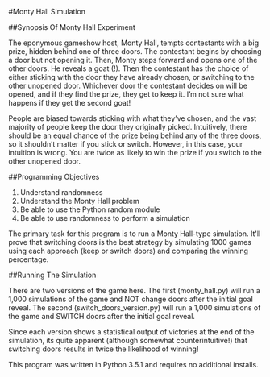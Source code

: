 #Monty Hall Simulation

##Synopsis Of Monty Hall Experiment

The eponymous gameshow host, Monty Hall, tempts contestants with a big prize, hidden behind one of three doors. The contestant begins by choosing a door but not opening it. Then, Monty steps forward and opens one of the other doors. He reveals a goat (!). Then the contestant has the choice of either sticking with the door they have already chosen, or switching to the other unopened door. Whichever door the contestant decides on will be opened, and if they find the prize, they get to keep it. I’m not sure what happens if they get the second goat!

People are biased towards sticking with what they’ve chosen, and the vast majority of people keep the door they originally picked. Intuitively, there should be an equal chance of the prize being behind any of the three doors, so it shouldn’t matter if you stick or switch. However, in this case, your intuition is wrong. You are twice as likely to win the prize if you switch to the other unopened door.

##Programming Objectives

1. Understand randomness
2. Understand the Monty Hall problem
3. Be able to use the Python random module
4. Be able to use randomness to perform a simulation

The primary task for this program is to run a Monty Hall-type simulation. It'll prove that switching doors is the best strategy by simulating 1000 games using each approach (keep or switch doors) and comparing the winning percentage.

##Running The Simulation

There are two versions of the game here. The first (monty_hall.py) will run a 1,000 simulations of the game and NOT change doors after the initial goal reveal. The second (switch_doors_version.py) will run a 1,000 simulations of the game and SWITCH doors after the initial goal reveal.

Since each version shows a statistical output of victories at the end of the simulation, its quite apparent (although somewhat counterintuitive!) that switching doors results in twice the likelihood of winning!

This program was written in Python 3.5.1 and requires no additional installs.
